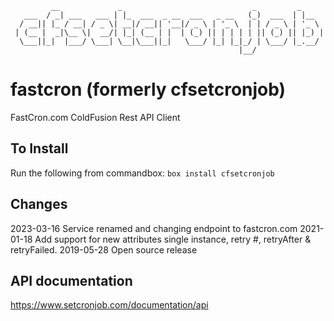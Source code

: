 ```
         __             _                             _         _     
   ___  / _| ___   ___ | |_  ___  _ __  ___   _ __   (_)  ___  | |__  
  / __|| |_ / __| / _ \| __|/ __|| '__|/ _ \ | '_ \  | | / _ \ | '_ \ 
 | (__ |  _|\__ \|  __/| |_| (__ | |  | (_) || | | | | || (_) || |_) |
  \___||_|  |___/ \___| \__|\___||_|   \___/ |_| |_|_/ | \___/ |_.__/ 
                                                   |__/               
```
# fastcron (formerly cfsetcronjob)
FastCron.com ColdFusion Rest API Client

## To Install
Run the following from commandbox:
`box install cfsetcronjob`

## Changes
2023-03-16 Service renamed and changing endpoint to fastcron.com
2021-01-18 Add support for new attributes single instance, retry #, retryAfter & retryFailed.
2019-05-28 Open source release

## API documentation
https://www.setcronjob.com/documentation/api

